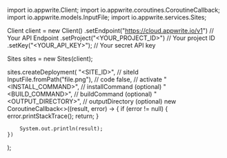 import io.appwrite.Client;
import io.appwrite.coroutines.CoroutineCallback;
import io.appwrite.models.InputFile;
import io.appwrite.services.Sites;

Client client = new Client()
    .setEndpoint("https://cloud.appwrite.io/v1") // Your API Endpoint
    .setProject("<YOUR_PROJECT_ID>") // Your project ID
    .setKey("<YOUR_API_KEY>"); // Your secret API key

Sites sites = new Sites(client);

sites.createDeployment(
    "<SITE_ID>", // siteId
    InputFile.fromPath("file.png"), // code
    false, // activate
    "<INSTALL_COMMAND>", // installCommand (optional)
    "<BUILD_COMMAND>", // buildCommand (optional)
    "<OUTPUT_DIRECTORY>", // outputDirectory (optional)
    new CoroutineCallback<>((result, error) -> {
        if (error != null) {
            error.printStackTrace();
            return;
        }

        System.out.println(result);
    })
);

